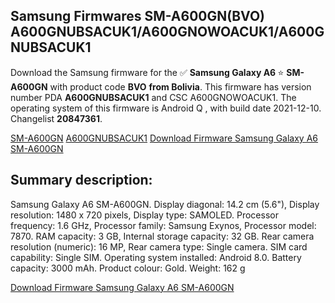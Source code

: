 <h2>Samsung Firmwares SM-A600GN(BVO) A600GNUBSACUK1/A600GNOWOACUK1/A600GNUBSACUK1</h2>
Download the Samsung firmware for the ✅ <strong>Samsung Galaxy A6 </strong> ⭐ <strong>SM-A600GN</strong> with product code <strong>BVO</strong> <strong> from Bolivia</strong>. This firmware has version number PDA <strong>A600GNUBSACUK1</strong> and CSC A600GNOWOACUK1. The operating system of this firmware is Android Q , with build date 2021-12-10. Changelist <strong>20847361</strong>.


[SM-A600GN](https://samfirm.shop/samsung/model/SM-A600GN)
[A600GNUBSACUK1](https://samfirm.shop/samsung/pda/A600GNUBSACUK1)
[Download Firmware Samsung Galaxy A6 SM-A600GN](https://samfirm.shop/samsung/firmware/481411)
<h2>Summary description:</h2>
<p>Samsung Galaxy A6 SM-A600GN. Display diagonal: 14.2 cm (5.6"), Display resolution: 1480 x 720 pixels, Display type: SAMOLED. Processor frequency: 1.6 GHz, Processor family: Samsung Exynos, Processor model: 7870. RAM capacity: 3 GB, Internal storage capacity: 32 GB. Rear camera resolution (numeric): 16 MP, Rear camera type: Single camera. SIM card capability: Single SIM. Operating system installed: Android 8.0. Battery capacity: 3000 mAh. Product colour: Gold. Weight: 162 g</p>


[Download Firmware Samsung Galaxy A6 SM-A600GN](https://samfirm.shop/samsung/firmware/481411)

